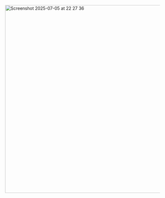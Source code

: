 <img width="612" alt="Screenshot 2025-07-05 at 22 27 36" src="https://github.com/user-attachments/assets/4f5bcd1f-f2ee-4a80-a6ad-d9e573bffeb1" />
